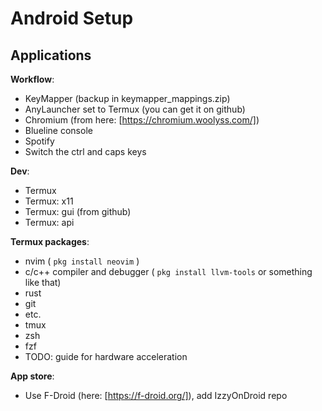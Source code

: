 # Android Setup

## Applications
**Workflow**:
- KeyMapper (backup in keymapper_mappings.zip)
- AnyLauncher set to Termux (you can get it on github) 
- Chromium (from here: [https://chromium.woolyss.com/])
- Blueline console
- Spotify
- Switch the ctrl and caps keys

**Dev**:
- Termux
- Termux: x11
- Termux: gui (from github)
- Termux: api

**Termux packages**:
- nvim ( `pkg install neovim` )
- c/c++ compiler and debugger ( `pkg install llvm-tools` or something like that)
- rust
- git
- etc.
- tmux
- zsh
- fzf
- TODO: guide for hardware acceleration

**App store**:
- Use F-Droid (here: [https://f-droid.org/]), add IzzyOnDroid repo

